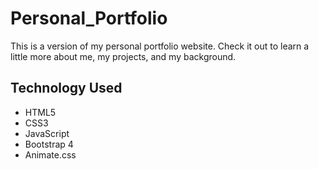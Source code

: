 # Personal_Portfolio

This is a version of my personal portfolio website. Check it out to learn a little more about me, my projects, and my background.

## Technology Used
* HTML5
* CSS3
* JavaScript
* Bootstrap 4
* Animate.css
